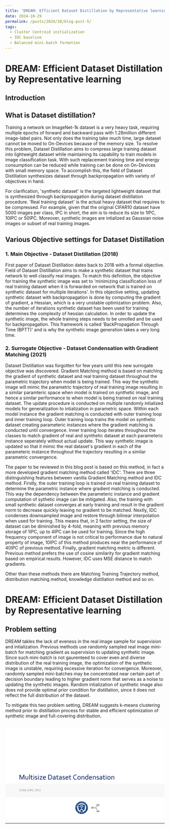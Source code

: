 ```yaml
---
title: 'DREAM: Efficient Dataset Distillation by Representative learning - Paper Blog Post'
date: 2024-10-29
permalink: /posts/2024/10/blog-post-5/
tags:
  - Cluster Centroid initialization
  - IDC baseline
  - Balanced mini-batch formation
---
```

DREAM: Efficient Dataset Distillation by Representative learning
=====

## Introduction

## What is Dataset distillation?

Training a network on ImageNet-1k dataset is a very heavy task, requiring multiple epochs of forward and backward pass with 1.28million different image-label pairs. Not only does the training take much time, large dataset cannot be moved to On-Devices because of the memory size. To resolve this problem, Dataset Distillation aims to compress large training dataset into lightweight dataset while maintaining its capability to train models in image classification task. With such replacement training time and energy consumption can be reduced while training can be done on On-Devices with small memory space. To accomplish this, the field of Dataset Distillation synthesizes dataset through backpropagation with variety of objectives in hand.

For clarification, 'synthetic dataset' is the targeted lightweight dataset that is synthesized through backpropagation during dataset distillation procedure. 'Real training dataset' is the actual heavy dataset that requires to be compressed. For example, given that the original CIFAR10 dataset have 5000 images per class, IPC in short, the aim is to reduce its size to 1IPC, 10IPC or 50IPC. Moreover, synthetic images are intialized as Gaussian noise images or subset of real training images.

## Various Objective settings for Dataset Distillation

### 1. Main Objective - Dataset Distillation (2018)

First paper of Dataset Distillation dates back to 2018 with a formal objective. Field of Dataset Distillation aims to make a synthetic dataset that trains network to well classify real images. To match this definition, the objective for training the synthetic image was set to 'minimizing classification loss of real training dataset when it is forwarded on network that is trained on synthetic dataset for multiple iterations'. In this objective setting, updating synthetic dataset with backpropagation is done by computing the gradient of gradient, a Hessian, which is a very unstable optimization problem. Also, the number of iterations synthetic dataset has been used for training determines the complexity of hessian calculation. In order to update the synthetic image, the whole training steps needs to be unrolled and be used for backpropagation. This framework is called 'BackPropagation Through Time (BPTT)' and is why the synthetic image generation takes a very long time.

### 2. Surrogate Objective - Dataset Condensation with Gradient Matching (2021)

Dataset Distillation was forgotten for few years until this new surrogate objective was discovered. Gradient Matching method is based on matching the gradient of synthetic dataset and real training dataset throughout the parametric trajectory when model is being trained. This way the synthetic image will mimic the parametric trajectory of real training image resulting in a similar paramteric space when model is trained on synthetic image, and hence a similar performance to when model is being trained on real training dataset. The update procedure is conducted on multiple randomly intialized models for generalization to intialization in parametric space. Within each model instance the gradient matching is conducted with outer training loop and inner training loop. Outer training loop trains the model on synthetic dataset creating parameteric instances where the gradient matching is conducted until convergence. Inner training loop iterates throughout the classes to match gradient of real and synthetic dataset at each parameteric instance seperately without actual update. This way synthetic image is updated so that it mimic the real dataset's gradient in each of the parameteric instance throughout the trajectory resulting in a similar parametric convergence.

The paper to be reviewed in this blog post is based on this method, in fact a more developed gradient matching method called 'IDC'. There are three distinguishing features between vanilla Gradient Matching method and IDC method. Firstly, the outer training loop is trained on real training dataset to determine the parametric instance where gradient matching is conducted. This way the dependency between the parameteric instance and gradient computation of sythetic image can be mitigated. Also, the training with small synthetic dataset converges at early training and result in the gradient norm to decrease quickly leaving no gradient to be matched. Nextly, IDC condenses downsampled image and restore through bilinear interpolation when used for training. This means that, in 2 factor setting, the size of dataset can be diminished by 4-fold, meaning with previous memory storage of 1IPC, up to 4IPC can be used for training. Since the high frequency component of image is not critical to performance due to natural property of image, 10IPC of this method produces near the performance of 40IPC of previous method. Finally, gradient matching metric is different. Previous method prefers the use of cosine similarity for gradient matching based on empirical results. However, IDC uses MSE distance to match gradients. 

Other than these methods there are Matching Training Trajectory method, distribution matching method, knowledge distillation method and so on.

# DREAM: Efficient Dataset Distillation by Representative learning

## Problem setting

DREAM takles the lack of eveness in the real image sample for supervision and intialization. Previous methods use randomly sampled real image mini-batch for matching gradient as supervision to updating synthetic image. Since such mini-batch is not gaurenteed to cover even and diverse distribution of the real training image, the optimization of the synthetic image is unstable, requiring excessive iteration for convergence. Moreover, randomly sampled mini-batches may be concentrated near certain part of decision boundary leading to higher gradient norm that serves as a noise to updating the synthetic images. Random intialization of synthetic image also does not provide optimal prior condition for distillation, since it does not reflect the full distribution of the dataset.

To mitigate this two problem setting, DREAM suggests k-means clustering method prior to distillation process for stable and efficient optimization of synthetic image and full-covering distribution.

## 


![Editing a markdown file for a talk](/Multisize_DC/슬라이드1.PNG)

------
